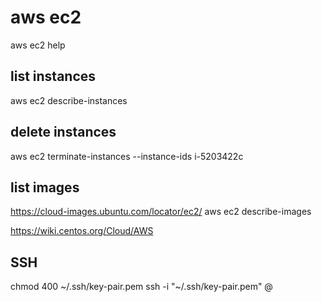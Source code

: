 # aws ec2

aws ec2 help

## list instances
aws ec2 describe-instances

## delete instances
aws ec2 terminate-instances --instance-ids i-5203422c

## list images
https://cloud-images.ubuntu.com/locator/ec2/
aws ec2 describe-images

https://wiki.centos.org/Cloud/AWS

## SSH
chmod 400 ~/.ssh/key-pair.pem
ssh -i "~/.ssh/key-pair.pem" <user>@<host>


